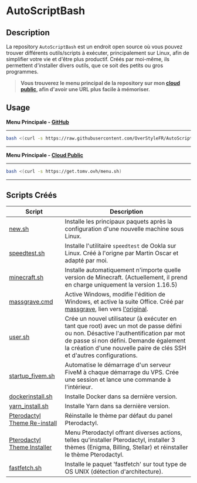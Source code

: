 # AutoScriptBash

## Description 

La repository `AutoScriptBash` est un endroit open source où vous pouvez trouver différents outils/scripts à exécuter, principalement sur Linux, afin de simplifier votre vie et d'être plus productif. Créés par moi-même, ils permettent d'installer divers outils, que ce soit des petits ou gros programmes.

> **Vous trouverez le menu principal de la repository sur mon [cloud public](https://get.tomv.ovh), afin d'avoir une URL plus facile à mémoriser.**


## Usage

**Menu Principale - [GitHub](https://github.com/overstylefr)**

***
```bash
bash <(curl -s https://raw.githubusercontent.com/OverStyleFR/AutoScriptBash/main/menu.sh)
```
***

**Menu Principale - [Cloud Public](https://get.tomv.ovh)**

***
```bash
bash <(curl -s https://get.tomv.ovh/menu.sh)
```
***

## Scripts Créés

| Script                                          | Description                                                                                                                                                  |
|-------------------------------------------------|--------------------------------------------------------------------------------------------------------------------------------------------------------------|
| [new.sh](https://raw.githubusercontent.com/OverStyleFR/AutoScriptBash/main/new.sh)                   | Installe les principaux paquets après la configuration d'une nouvelle machine sous Linux.                                                                  |
| [speedtest.sh](https://raw.githubusercontent.com/OverStyleFR/AutoScriptBash/main/speedtest.sh)         | Installe l'utilitaire `speedtest` de Ookla sur Linux. Créé à l'origne par Martin Oscar et adapté par moi.                                                 |
| [minecraft.sh](https://raw.githubusercontent.com/OverStyleFR/AutoScriptBash/main/minecraft.sh)         | Installe automatiquement n'importe quelle version de Minecraft. (Actuellement, il prend en charge uniquement la version 1.16.5)                                  |
| [massgrave.cmd](https://raw.githubusercontent.com/OverStyleFR/AutoScriptBash/main/massgrave.cmd)        | Active Windows, modifie l'édition de Windows, et active la suite Office. Créé par [massgrave](https://github.com/massgravel), lien vers [l'original](https://github.com/massgravel/Microsoft-Activation-Scripts).|
| [user.sh](https://raw.githubusercontent.com/OverStyleFR/AutoScriptBash/main/user.sh)                  | Crée un nouvel utilisateur (à exécuter en tant que root) avec un mot de passe défini ou non. Désactive l'authentification par mot de passe si non défini. Demande également la création d'une nouvelle paire de clés SSH et d'autres configurations. |
| [startup_fivem.sh](https://raw.githubusercontent.com/OverStyleFR/AutoScriptBash/main/startup_fivem.sh)            | Automatise le démarrage d'un serveur FiveM à chaque démarrage du VPS. Crée une session et lance une commande à l'intérieur.                                      |
| [dockerinstall.sh](https://raw.githubusercontent.com/OverStyleFR/AutoScriptBash/main/dockerinstall.sh)    | Installe Docker dans sa dernière version.                                                                                                                     |
| [yarn_install.sh](https://raw.githubusercontent.com/OverStyleFR/AutoScriptBash/main/yarninstall.sh)    | Installe Yarn dans sa dernière version.                                                                                                                       |
| [Pterodactyl Theme Re-install](https://raw.githubusercontent.com/OverStyleFR/AutoScriptBash/main/pterodactylpanelreinstall.sh) | Réinstalle le thème par défaut du panel Pterodactyl.                                             |
| [Pterodactyl Theme Installer](https://raw.githubusercontent.com/OverStyleFR/AutoScriptBash/main/pterodactylthemeinstaller.sh) | Menu Pterodactyl offrant diverses actions, telles qu'installer Pterodactyl, installer 3 thèmes (Enigma, Billing, Stellar) et réinstaller le thème Pterodactyl.   |
| [fastfetch.sh](https://raw.githubusercontent.com/OverStyleFR/AutoScriptBash/main/.assets/fastfetch-install.sh)                   | Installe le paquet 'fastfetch' sur tout type de OS UNIX (détection d'architecture). 